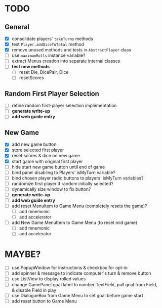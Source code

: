# TODO
## General
* [x] consolidate players' `takeTurns` methods
* [x] test `Player.addDiceToTotal` method
* [x] remove unused methods and tests in `AbstractPlayer` class
* [ ] use `maximumRolls` instance variable?
* [ ] extract Menus creation into separate internal classes
* [ ] __test new methods__
    * [ ] reset Die, DicePair, Dice
    * [ ] resetScores

## Random First Player Selection
* [ ] refine random first-player selection implementation
* [ ] __generate write-up__
* [ ] __add web guide entry__

## New Game
* [x] add new game button
* [x] store selected first player
* [x] reset scores & dice on new game
* [x] start game with original first player
* [ ] hide start new game button until end of game
* [ ] bind panel disabling to Players' isMyTurn variable?
* [ ] bind chosen player radio buttons to players' isMyTurn variables?
* [ ] randomize first player if random initially selected?
* [ ] dynamically size window to fix button?
* [ ] __generate write-up__
* [ ] __add web guide entry__
* [ ] add reset MenuItem to Game Menu (completely resets the game)?
    * [ ] add mnemonic
    * [ ] add accelerator
* [ ] add New Game MenuItem to Game Menu (to reset mid game)
    * [ ] add mnemonic
    * [ ] add accelerator

# MAYBE?
* [ ] use PopupWindow for instructions & checkbox for opt-in
* [ ] add spinner & message to indicate computer's turn & remove button
* [ ] use ListView to display rolled values
* [ ] change GamePanel goal label to number TextField, pull goal from Field, & disable Field in play
* [ ] use DialogueBox from Game Menu to set goal before game start
* [ ] add reset button to Game Menu
